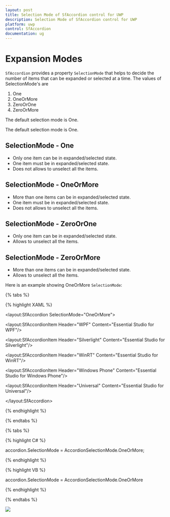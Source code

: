 ```yaml
---
layout: post
title: Selection Mode of SfAccordion control for UWP
description: Selection Mode of SfAccordion control for UWP
platform: uwp
control: SfAccordion
documentation: ug
---
```


# Expansion Modes

`SfAccordion` provides a property `SelectionMode` that helps to decide the number of items that can be expanded or selected at a time. The values of SelectionMode's are

1. One
2. OneOrMore
3. ZeroOrOne
4. ZeroOrMore

The default selection mode is One. 

The default selection mode is One. 

## SelectionMode - One

* Only one item can be in expanded/selected state.
* One item must be in expanded/selected state.
* Does not allows to unselect all the items. 

## SelectionMode - OneOrMore

* More than one items can be in expanded/selected state. 
* One item must be in expanded/selected state.
* Does not allows to unselect all the items. 

## SelectionMode - ZeroOrOne

* Only one item can be in expanded/selected state.
* Allows to unselect all the items. 

## SelectionMode - ZeroOrMore

* More than one items can be in expanded/selected state.
* Allows to unselect all the items. 

Here is an example showing OneOrMore `SelectionMode`:

{% tabs %}

{% highlight XAML %}

<layout:SfAccordion SelectionMode="OneOrMore">

<layout:SfAccordionItem Header="WPF" Content="Essential Studio for WPF"/>

<layout:SfAccordionItem Header="Silverlight" Content="Essential Studio for Silverlight"/>

<layout:SfAccordionItem Header="WinRT" Content="Essential Studio for WinRT"/>

<layout:SfAccordionItem Header="Windows Phone" Content="Essential Studio for Windows Phone"/>

<layout:SfAccordionItem Header="Universal" Content="Essential Studio for Universal"/>

</layout:SfAccordion>

{% endhighlight %}

{% endtabs %}

{% tabs %}

{% highlight C# %}

accordion.SelectionMode = AccordionSelectionMode.OneOrMore;

{% endhighlight %}

{% highlight VB %}

accordion.SelectionMode = AccordionSelectionMode.OneOrMore

{% endhighlight %}

{% endtabs %}

![](../../images/Selection-Mode-img1.jpeg)


